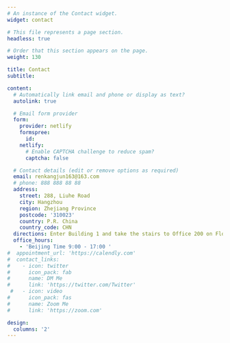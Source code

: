 ```yaml
---
# An instance of the Contact widget.
widget: contact

# This file represents a page section.
headless: true

# Order that this section appears on the page.
weight: 130

title: Contact
subtitle:

content:
  # Automatically link email and phone or display as text?
  autolink: true

  # Email form provider
  form:
    provider: netlify
    formspree:
      id:
    netlify:
      # Enable CAPTCHA challenge to reduce spam?
      captcha: false

  # Contact details (edit or remove options as required)
  email: renkangjun163@163.com
  # phone: 888 888 88 88
  address:
    street: 288, Liuhe Road
    city: Hangzhou
    region: Zhejiang Province
    postcode: '310023'
    country: P.R. China
    country_code: CHN
  directions: Enter Building 1 and take the stairs to Office 200 on Floor 2
  office_hours:
    - 'Beijing Time 9:00 - 17:00 '
#  appointment_url: 'https://calendly.com'
#  contact_links:
#    - icon: twitter
#      icon_pack: fab
#      name: DM Me
#      link: 'https://twitter.com/Twitter'
 #   - icon: video
#      icon_pack: fas
#      name: Zoom Me
#      link: 'https://zoom.com'

design:
  columns: '2'
---
```

